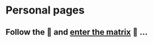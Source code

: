 # Personal pages

## Follow the :rabbit2: and [enter the matrix](https://nimzozo.github.io) :pill: ...